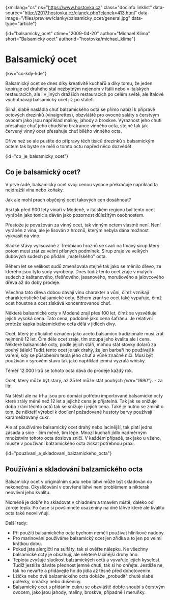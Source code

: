
{xml:lang="cs" ns="https://www.hostovka.cz" class="docinfo linklist" data-source="http://2017.hostovka.cz/clanek.php?clanek=413.html" data-image="/files/preview/clanky/balsamicky_ocet/general.jpg" data-type="article"}

{id="balsamicky\_ocet" ctime="2009-04-20" author="Michael Klíma" short="Balsamický ocet" authorid="hostovka/michael\_klima"}

# Balsamický ocet

{kw="co-kdy-kde"}

Balsamický ocet se dnes díky kreativitě kuchařů a díky tomu, že jeden kopíruje od druhého stal nezbytným nejenom v Itálii nebo v italských restauracích, ale i v jiných dražších restauracích po celém světě, ale Italové vychutnávají balsamický ocet již po staletí.

Silná, slabě nasládlá chuť balzamického octa se přímo nabízí k přípravě octových drezinků (vinaigrettes), obzvláště pro ovocné saláty s čerstvým ovocem jako jsou například maliny, jahody a broskve. Výraznost jeho chuti přesahuje chuť jeho chudšího bratrance vinného octa, stejně tak jak červený vinný ocet přesahuje chuť bílého vinného octa.

Dříve než se ale pustíte do přípravy těch tisíců drezinků s balsamickým octem tak byste se měli o tomto octu napřed něco dozvědět.

{id="co\_je\_balsamicky_ocet"}

## Co je balsamický ocet?

V prvé řadě, balsamický ocet svoji cenou vysoce překračuje například ta nejdražší vína nebo koňaky.

Jak ale mohl prach obyčejný ocet takových cen dosáhnout?

Asi tak před 900 lety vinaři v Modeně, v italském regionu byl tento ocet vyráběn jako tonic a dáván jako pozornost důležitým osobnostem.

Přestože je považován za vinný ocet, tak vinným octem vlastně není. Není vyráběn z vína, ale je lisován z hroznů, kterým nebyla dána možnost vykvasit na víno.

Sladké šťávy vylisované z Trebbiano hroznů se svaří na tmavý sirup který potom musí zrát za velmi přísných podmínek. Sirup zraje ve velkých dubových sudech po přidání „mateřského" octa.

Během let se velikost sudů zmenšovala stejně tak jako se měnilo dřevo, ze kterého jsou tyto sudy vyrobeny. Dnes tudíž tento ocet zraje v malých sudech z kaštanového, třešňového, jasanového, morušového a jalovcového dřeva až do doby prodeje.

Všechna tato dřeva dobou dávají vínu charakter a vůni, čímž vznikají charakteristické balsamické octy. Během zrání se ocet také vypařuje, čímž ocet houstne a ocet získává koncentrovanou chuť.

Některé balsamické octy v Modeně zrají přes 100 let, čímž se vysvětluje jejich vysoká cena. Tato cena, podobně jako cena šafránu. Je relativní protože kapka balzamického octa dělá v jídlech divy.

Ocet, který je oficiálně označen jako aceto balsamico tradizionale musí zrát nejméně 12 let. Čím déle ocet zraje, tím stoupá jeho kvalita ale i cena. Některé balsamické octy, podle jejich stáří, mohou stát stovky dolarů za pouhý šálek! Tudíž tento ocet je tak drahý, že jen barbaři ho používají k vaření, kdy se působením tepla jeho chuť a vůně značně ničí. Musí být používán v syrovém stavu tak jako například jemná vyzrálá whisky.

Téměř 12.000 litrů se tohoto octa dává do prodeje každý rok.

Ocet, který může být starý, až 25 let může stát pouhých  _{var="1690"}_. - za litr.

Na štěstí ale na trhu jsou pro domácí potřebu importované balsamické octy které zrály méně než 12 let a jejichž cena je přijatelná. Tak jak se snižuje doba zrání těchto octů tak se snižuje i jejich cena. Také je nutno se zmínit o tom, že někteří výrobci k docílení požadované hustoty barvy používají karamelizovaný cukr.

Ale ať používáme balsamický ocet drahý nebo lacinější, tak platí jedna zásada a sice - čím méně, tím lépe. Mnozí kuchaři jídlo nadměrným množstvím tohoto octa doslova zničí. V každém případě, tak jako u všeho, musíte v používání balzamického octa získat potřebnou praxi.

{id="pouzivani\_a\_skladovani\_balzamickeho\_octa"}

## Používání a skladování balzamického octa

Balsamický ocet v originálním sudu nebo láhvi může být skladován do nekonečna. Okysličování v otevřené láhvi není problémem a nikterak neovlivní jeho kvalitu.

Nicméně je dobře ho skladovat v chladném a tmavém místě, daleko od zdroje tepla. Po čase si povšimnete usazeniny na dně láhve které ale kvalitu octa také neovlivňují.

Další rady:

  * Při použití balsamického octa bychom neměli používat hliníkové nádoby.
  * Pro marinování používáme balsamický ocet jen zřídka a to jen po velmi krátkou dobu.
  * Pokud jste alergičtí na sulfáty, tak si ověřte nálepku. Ne všechny balsamické octy je obsahují, ale některé lacinější druhy ano.
  * Teplota zvyšuje sladkost balzamických octů a vyvařuje jejich kyselost. Tudíž jestliže dáváte přednost jemné chuti, tak si ho ohřejte. Jestliže ne, tak ho nevařte a přidávejte ho do jídla až těsně před dohotovením.
  * Lžička nebo dvě balzamického octa dokáže „probudit" chutě slabé polévky, omáčky nebo dušeniny.
  * Balsamický ocet s přidáním cukru se obzvláště dobře snoubí s čerstvým ovocem, jako jsou jahody, maliny, broskve, případně i meruňky.

